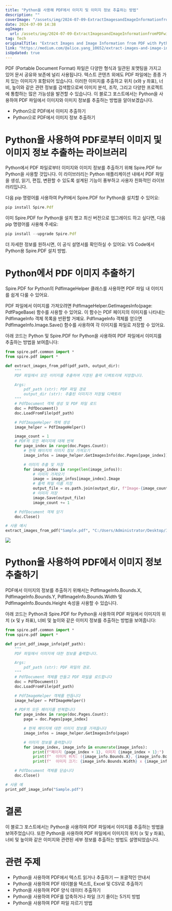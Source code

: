 ```yaml
---
title: "Python을 사용해 PDF에서 이미지 및 이미지 정보 추출하는 방법"
description: ""
coverImage: "/assets/img/2024-07-09-ExtractImagesandImageInformationfromPDFwithPython_0.png"
date: 2024-07-09 14:38
ogImage: 
  url: /assets/img/2024-07-09-ExtractImagesandImageInformationfromPDFwithPython_0.png
tag: Tech
originalTitle: "Extract Images and Image Information from PDF with Python"
link: "https://medium.com/@alice.yang_10652/extract-images-and-image-information-from-pdf-with-python-10719a3bda81"
isUpdated: true
---
```




PDF (Portable Document Format) 파일은 다양한 형식과 일관된 포맷팅을 가지고 있어 문서 공유와 보존에 널리 사용됩니다. 텍스트 콘텐츠 외에도 PDF 파일에는 종종 가치 있는 이미지가 포함되어 있습니다. 이러한 이미지를 추출하고 위치 (x와 y 좌표), 너비, 높이와 같은 관련 정보를 검색함으로써 이미지 분석, 조작, 그리고 다양한 프로젝트에 통합하는 많은 가능성을 발견할 수 있습니다. 이 블로그 포스트에서는 Python을 사용하여 PDF 파일에서 이미지와 이미지 정보를 추출하는 방법을 알아보겠습니다.

- Python으로 PDF에서 이미지 추출하기
- Python으로 PDF에서 이미지 정보 추출하기

# Python을 사용하여 PDF로부터 이미지 및 이미지 정보 추출하는 라이브러리

Python에서 PDF 파일로부터 이미지와 이미지 정보를 추출하기 위해 Spire.PDF for Python을 사용할 것입니다. 이 라이브러리는 Python 애플리케이션 내에서 PDF 파일을 생성, 읽기, 편집, 변환할 수 있도록 설계된 기능이 풍부하고 사용자 친화적인 라이브러리입니다.

<div class="content-ad"></div>

다음 pip 명령어를 사용하여 PyPI에서 Spire.PDF for Python을 설치할 수 있어요:

```js
pip install Spire.Pdf
```

이미 Spire.PDF for Python을 설치 했고 최신 버전으로 업그레이드 하고 싶다면, 다음 pip 명령어를 사용해 주세요:

```js
pip install --upgrade Spire.Pdf
```

<div class="content-ad"></div>

더 자세한 정보를 원하시면, 이 공식 설명서를 확인하실 수 있어요: VS Code에서 Python용 Spire.PDF 설치 방법.

# Python에서 PDF 이미지 추출하기

Spire.PDF for Python의 PdfImageHelper 클래스를 사용하면 PDF 파일 내 이미지를 쉽게 다룰 수 있어요.

PDF 파일에서 이미지를 가져오려면 PdfImageHelper.GetImagesInfo(page: PdfPageBase) 함수를 사용할 수 있어요. 이 함수는 PDF 페이지의 이미지를 나타내는 PdfImageInfo 객체 목록을 반환할 거예요. PdfImageInfo 객체를 얻으면 PdfImageInfo.Image.Save() 함수를 사용하여 각 이미지를 파일로 저장할 수 있어요.

<div class="content-ad"></div>

아래 코드는 Python 및 Spire.PDF for Python을 사용하여 PDF 파일에서 이미지를 추출하는 방법을 보여줍니다:

```python
from spire.pdf.common import *
from spire.pdf import *

def extract_images_from_pdf(pdf_path, output_dir):
    """
    PDF 파일에서 모든 이미지를 추출하여 지정된 출력 디렉토리에 저장합니다.

    Args:
        pdf_path (str): PDF 파일 경로
        output_dir (str): 추출된 이미지가 저장될 디렉토리
    """
    # PdfDocument 객체 생성 및 PDF 파일 로드
    doc = PdfDocument()
    doc.LoadFromFile(pdf_path)

    # PdfImageHelper 객체 생성
    image_helper = PdfImageHelper()

    image_count = 1
    # PDF의 모든 페이지에 대해 반복
    for page_index in range(doc.Pages.Count):
        # 현재 페이지의 이미지 정보 가져오기
        image_infos = image_helper.GetImagesInfo(doc.Pages[page_index])

        # 이미지 추출 및 저장
        for image_index in range(len(image_infos)):
            # 이미지 가져오기
            image = image_infos[image_index].Image
            # 출력 파일 이름 지정
            output_file = os.path.join(output_dir, f"Image-{image_count}.png")
            # 이미지 저장
            image.Save(output_file)
            image_count += 1

    # PdfDocument 객체 닫기
    doc.Close()

# 사용 예시
extract_images_from_pdf("Sample.pdf", "C:/Users/Administrator/Desktop/Images")
```

<img src="/assets/img/2024-07-09-ExtractImagesandImageInformationfromPDFwithPython_0.png" />

# Python을 사용하여 PDF에서 이미지 정보 추출하기

<div class="content-ad"></div>

PDF에서 이미지의 정보를 추출하기 위해서는 PdfImageInfo.Bounds.X, PdfImageInfo.Bounds.Y, PdfImageInfo.Bounds.Width 및 PdfImageInfo.Bounds.Height 속성을 사용할 수 있습니다.

아래 코드는 Python과 Spire.PDF for Python을 사용하여 PDF 파일에서 이미지의 위치 (x 및 y 좌표), 너비 및 높이와 같은 이미지 정보를 추출하는 방법을 보여줍니다:

```python
from spire.pdf.common import *
from spire.pdf import *

def print_pdf_image_info(pdf_path):
    """
    PDF 파일에서 이미지에 대한 정보를 출력합니다.

    Args:
        pdf_path (str): PDF 파일의 경로.
    """
    # PdfDocument 객체를 만들고 PDF 파일을 로드합니다
    doc = PdfDocument()
    doc.LoadFromFile(pdf_path)

    # PdfImageHelper 객체를 만듭니다
    image_helper = PdfImageHelper()

    # PDF의 모든 페이지를 반복합니다
    for page_index in range(doc.Pages.Count):
        page = doc.Pages[page_index]

        # 현재 페이지에 대한 이미지 정보를 가져옵니다
        image_infos = image_helper.GetImagesInfo(page)

        # 이미지 정보를 출력합니다
        for image_index, image_info in enumerate(image_infos):
            print(f"페이지 {page_index + 1}, 이미지 {image_index + 1}:")
            print(f"  이미지 위치: ({image_info.Bounds.X}, {image_info.Bounds.Y})")
            print(f"  이미지 크기: {image_info.Bounds.Width} x {image_info.Bounds.Height}")

    # PdfDocument 객체를 닫습니다
    doc.Close()

# 사용 예
print_pdf_image_info("Sample.pdf")
```

<div class="content-ad"></div>

# 결론

이 블로그 포스트에서는 Python을 사용하여 PDF 파일에서 이미지를 추출하는 방법을 보여주었습니다. 또한 Python을 사용하여 PDF 파일에서 이미지의 위치 (x 및 y 좌표), 너비 및 높이와 같은 이미지와 관련된 세부 정보를 추출하는 방법도 설명되었습니다.

# 관련 주제

- Python을 사용하여 PDF에서 텍스트 읽거나 추출하기 — 포괄적인 안내서
- Python을 사용하여 PDF 테이블을 텍스트, Excel 및 CSV로 추출하기
- Python을 사용하여 PDF 양식 데이터 추출하기
- Python을 사용하여 PDF를 압축하거나 파일 크기 줄이는 5가지 방법
- Python을 사용하여 PDF 파일 자르기 방법
